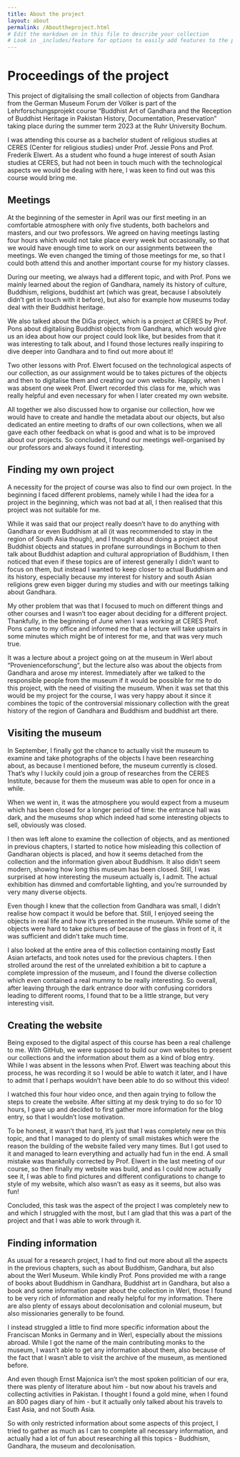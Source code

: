 ```yaml
---
title: About the project
layout: about
permalink: /Abouttheproject.html
# Edit the markdown on in this file to describe your collection
# Look in _includes/feature for options to easily add features to the page
---
```


# Proceedings of the project
This project of digitalising the small collection of objects from Gandhara from the German
Museum Forum der Völker is part of the Lehrforschungsprojekt course “Buddhist Art of Gandhara and the Reception of Buddhist Heritage in Pakistan History, Documentation, Preservation” taking place during the summer term 2023 at the Ruhr University Bochum. 

I was attending this course as a bachelor student of religious studies at CERES (Center for religious studies) under Prof. Jessie Pons and Prof. Frederik Elwert. As a student who found a huge interest of south Asian studies at CERES, but had not been in touch much with the technological aspects we would be dealing with here, I was keen to find out was this course would bring me.

## Meetings
At the beginning of the semester in April was our first meeting in an comfortable atmosphere with only five students, both bachelors and masters, and our two professors. We agreed on having meetings lasting four hours which would not take place every week but occasionally, so that we would have enough time to work on our assignments between the meetings. We even changed the timing of those meetings for me, so that I could both attend this and another important course for my history classes.

During our meeting, we always had a different topic, and with Prof. Pons we mainly learned about  the region of Gandhara, namely its history of culture, Buddhism, religions, buddhist art (which was great, because I absolutely didn’t get in touch with it before), but also for example how museums today deal with their Buddhist heritage. 

We also talked about the DiGa project, which is a project at CERES by Prof. Pons about digitalising Buddhist objects from Gandhara, which would give us an idea about how our project could look like, but besides from that it was interesting to talk about, and I found those lectures really inspiring to dive deeper into Gandhara and to find out more about it! 

Two other lessons with Prof. Elwert focused on the technological aspects of our collection, as our assignment would be to takes pictures of the objects and then to digitalise them and creating our own website. Happily, when I was absent one week Prof. Elwert recorded this class for me, which was really helpful and even necessary for when I later created my own website. 

All together we also discussed how to organise our collection, how we would have to create and handle the metadata about our objects, but also dedicated an entire meeting to drafts of our own collections, when we all gave each other feedback on what is good and what is to be improved about our projects. 
So concluded, I found our meetings well-organised by our professors and always found it interesting.

## Finding my own project 
A necessity for the project of course was also to find our own project. In the beginning I faced different problems, namely while I had the idea for a project in the beginning, which was not bad at all, I then realised that this project was not suitable for me. 

While it was said that our project really doesn’t have to do anything with Gandhara or even Buddhism at all (it was recommended to stay in the region of South Asia though), and I thought about doing a project about Buddhist objects and statues in profane surroundings in Bochum to then talk about Buddhist adaption and cultural appropriation of Buddhism, I then noticed that even if these topics are of interest generally I didn’t want to focus on them, but instead I wanted to keep closer to actual Buddhism and its history, especially because my interest for history and south Asian religions grew even bigger during my studies and with our meetings talking about Gandhara.

My other problem that was that I focused to much on different things and other courses and I wasn’t too eager about deciding for a different project. Thankfully, in the beginning of June when I was working at CERES Prof. Pons came to my office and informed me that a lecture will take upstairs in some minutes which might be of interest for me, and that was very much true. 

It was a lecture about a project going on at the museum in Werl about “Provenienceforschung“, but the lecture also was about the objects from Gandhara and arose my interest. 
Immediately after we talked to the responsible people from the museum if it would be possible for me to do this project, with the need of visiting the museum. When it was set that this would be my project for the course, I was very happy about it since it combines the topic of the controversial missionary collection with the great history of the region of Gandhara and Buddhism and buddhist art there.

## Visiting the museum 
In September, I finally got the chance to actually visit the museum to examine and take photographs of the objects I have been researching about, as because I mentioned before, the museum currently is closed. That’s why I luckily could join a group of researches from the CERES Institute, because for them the museum was able to open for once in a while.

When we went in, it was the atmosphere you would expect from a museum which has been closed for a longer period of time: the entrance hall was dark, and the museums shop which indeed had some interesting objects to sell, obviously was closed. 

I then was left alone to examine the collection of objects, and as mentioned in previous chapters, I started to notice how misleading this collection of Gandharan objects is placed, and how it seems detached from the collection and the information given about Buddhism. It also didn’t seem modern, showing how long this museum has been closed. Still, I was surprised at how interesting the museum actually is, I admit. The actual exhibition has dimmed and comfortable lighting, and you’re surrounded by very many diverse objects. 

Even though I knew that the collection from Gandhara was small, I didn’t realise how compact it would be before that. Still, I enjoyed seeing the objects in real life and how it’s presented in the museum. While some of the objects were hard to take pictures of because of the glass in front of it, it was sufficient and didn’t take much time. 

I also looked at the entire area of this collection containing mostly East Asian artefacts, and took notes used for the previous chapters. I then strolled around the rest of the unrelated exhibition a bit to capture a complete impression of the museum, and I found the diverse collection which even contained a real mummy to be really interesting. So overall, after leaving through the dark entrance door with confusing corridors leading to different rooms, I found that to be a little strange, but very interesting visit.

## Creating the website
Being exposed to the digital aspect of this course has been a real challenge to me. With GitHub, we were supposed to build our own websites to present our collections and the information about them as a kind of blog entry. 
While I was absent in the lessons when Prof. Elwert was teaching about this process, he was recording it so I would be able to watch it later, and I have to admit that I perhaps wouldn’t have been able to do so without this video! 

I watched this four hour video once, and then again trying to follow the steps to create the website. After sitting at my desk trying to do so for 10 hours, I gave up and decided to first gather more information for the blog entry, so that I wouldn’t lose motivation.

To be honest, it wasn’t that hard, it’s just that I was completely new on this topic, and that I managed to do plenty of small mistakes which were the reason the building of the website failed very many times. But I got used to it and managed to learn everything and actually had fun in the end. A small mistake was thankfully corrected by Prof. Elwert in the last meeting of our course, so then finally my website was build, and as I could now actually see it, I was able to find pictures and different configurations to change to style of my website, which also wasn’t as easy as it seems, but also was fun! 

Concluded, this task was the aspect of the project I was completely new to and which I struggled with the most, but I am glad that this was a part of the project and that I was able to work through it.

## Finding information 
As usual for a research project, I had to find out more about all the aspects in the previous chapters, such as about Buddhism, Gandhara, but also about the Werl Museum. 
While kindly Prof. Pons provided me with a range of books about Buddhism in Gandhara, Buddhist art in Gandhara, but also a book and some information paper about the collection in Werl, those I found to be very rich of information and really helpful for my information. There are also plenty of essays about decolonisation and colonial museum, but also missionaries generally to be found. 

I instead struggled a little to find more specific information about the Franciscan Monks in Germany and in Werl, especially about the missions abroad. While I got the name of the main contributing monks to the museum, I wasn’t able to get any information about them, also because of the fact that I wasn’t able to visit the archive of the museum, as mentioned before.  

And even though Ernst Majonica isn’t the most spoken politician of our era, there was plenty of literature about him - but now about his travels and collecting activities in Pakistan. I thought I found a gold mine, when I found an 800 pages diary of him - but it actually only talked about his travels to East Asia, and not South Asia. 

So with only restricted information about some aspects of this project, I tried to gather as much as I can to complete all necessary information, and actually had a lot of fun about researching all this topics - Buddhism, Gandhara, the museum and decolonisation.

